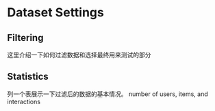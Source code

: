 # Dataset Settings

## Filtering

这里介绍一下如何过滤数据和选择最终用来测试的部分

## Statistics

列一个表展示一下过滤后的数据的基本情况。 number of users, items, and interactions

